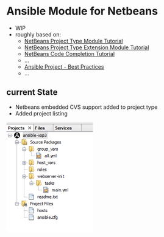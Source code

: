 ﻿# Ansible Module for Netbeans

* WIP
* roughly based on:
  * [NetBeans Project Type Module Tutorial](https://platform.netbeans.org/tutorials/nbm-projecttype.html)
  * [NetBeans Project Type Extension Module Tutorial](https://platform.netbeans.org/tutorials/nbm-projectextension.html)
  * [NetBeans Code Completion Tutorial](https://platform.netbeans.org/tutorials/nbm-code-completion.html)
  * …
  * [Ansible Project - Best Practices](http://docs.ansible.com/ansible/playbooks_best_practices.html)
  * …
  
## current State

- Netbeans embedded CVS support added to project type
- Added project listing

![new-project-listing.png](images/new-project-listing.png)